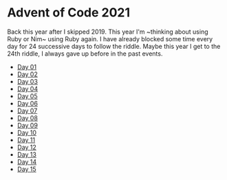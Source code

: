 # Advent of Code 2021
Back this year after I skipped 2019. This year I'm ~thinking about using Ruby or Nim~ using Ruby again.
I have already blocked some time every day for 24 successive days to follow the riddle. 
Maybe this year I get to the 24th riddle, I always gave up before in the past events.

+ [Day 01](day-01/)
+ [Day 02](day-02/)
+ [Day 03](day-03/)
+ [Day 04](day-04/)
+ [Day 05](day-05/)
+ [Day 06](day-06/)
+ [Day 07](day-07/)
+ [Day 08](day-08/)
+ [Day 09](day-09/)
+ [Day 10](day-10/)
+ [Day 11](day-11/)
+ [Day 12](day-12/)
+ [Day 13](day-13/)
+ [Day 14](day-14/)
+ [Day 15](day-15/)
